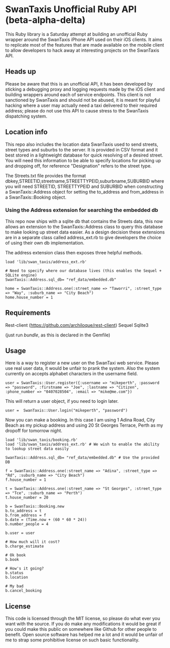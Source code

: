 # SwanTaxis Unofficial Ruby API (beta-alpha-delta) #

This Ruby library is a Saturday attempt at building an unofficial Ruby wrapper around the SwanTaxis iPhone API used on their iOS clients. It aims to replicate most of the features that are made available on the mobile client to allow developers to hack away at interesting projects on the SwanTaxis API.

## Heads up ##

Please be aware that this is an unofficial API, it has been developed by sticking a debugging proxy and logging requests made by the iOS client and building wrappers around each of service endpoints. This client is not sanctioned by SwanTaxis and should not be abused, it is meant for playful hacking where a user may actually need a taxi delivered to their required address; please do not use this API to cause stress to the SwanTaxis dispatching system.


## Location info ##

This repo also includes the location data SwanTaxis used to send streets, street types and suburbs to the server. It is provided in CSV format and it best stored in a lightweight database for quick resolving of a desired street. You will need this information to be able to specify locations for picking up and dropping off, for reference "Designation" refers to the street type.

The Streets.txt file provides the format dbkey,STREETID,streetname,STREETTYPEID,suburbname,SUBURBID where you will need STREETID, STREETTYPEID and SUBURBID when constructing a SwanTaxis::Address object for setting the to\_address and from\_address in a SwanTaxis::Booking object.

### Using the Address extension for searching the embedded db ###

This repo now ships with a sqlite db that contains the Streets data, this now allows an extension to the SwanTaxis::Address class to query this database to make looking up street data easier. As a design decision these extensions are in a separate class called address_ext.rb to give developers the choice of using their own db implementation.

The address extension class then exposes three helpful methods.

	load 'lib/swan_taxis/address_ext.rb'
	
	# Need to specify where our database lives (this enables the Sequel + SQLite engine)
	SwanTaxis::Address.sql_db= "ref_data/embedded.db"
	
	home = SwanTaxis::Address.one(:street_name => "Taworri", :street_type => "Way", :suburb_name => "City Beach")
	home.house_number = 1 

## Requirements ##

Rest-client (https://github.com/archiloque/rest-client)
Sequel
Sqlite3

(just run _bundle_, as this is declared in the Gemfile)

## Usage ##

Here is a way to register a new user on the SwanTaxi web service. Please use real user data, it would be unfair to prank the system. Also the system currently on accepts alphabet characters in the username field.

	user = SwanTaxis::User.register({:username => "mikeperth", :password => "password", :firstname => "Joe", :lastname => "Citizen", :phone_number => "0407028504", :email => "mike@me.com"})

This will return a user object, if you need to login later.

	user =  SwanTaxis::User.login("mikeperth", "password")
	
Now you can make a booking. In this case I am using 1 Adina Road, City Beach as my pickup address and using 20 St Georges Terrace, Perth as my dropoff for tomorrow night.
	
	load 'lib/swan_taxis/booking.rb'
	load 'lib/swan_taxis/address_ext.rb' # We wish to enable the ability to lookup street data easily
	
	SwanTaxis::Address.sql_db= "ref_data/embedded.db" # Use the provided DB
	
	f = SwanTaxis::Address.one(:street_name => "Adina", :street_type => "Rd", :suburb_name => "City Beach")
	f.house_number = 1
	
	t = SwanTaxis::Address.one(:street_name => "St Georges", :street_type => "Tce", :suburb_name => "Perth")
	t.house_number = 20
	
	b = SwanTaxis::Booking.new
	b.to_address = t
	b.from_address = f
	b.date = (Time.now + (60 * 60 * 24))
	b.number_people = 4
	
	b.user = user
	
	# How much will it cost?
	b.charge_estimate
	
	# Ok book
	b.book
	
	# How's it going?
	b.status
	b.location
	
	# My bad
	b.cancel_booking
	
## License ##

This code is licensed through the MIT license, so please do what ever you want with the source. If you do make any modifications it would be great if you could make this public on somewhere like Github for other people to benefit. Open source software has helped me a lot and it would be unfair of me to strap some prohibitive license on such basic functionality.